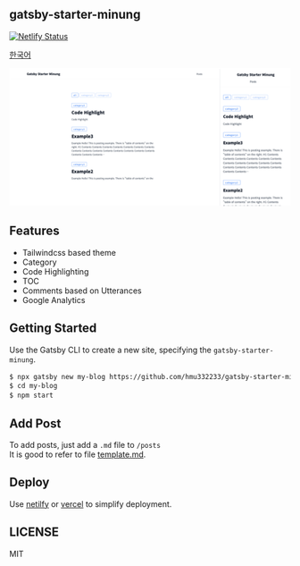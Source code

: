 ## gatsby-starter-minung

[![Netlify Status](https://api.netlify.com/api/v1/badges/6aa5da12-7ed2-4de1-ba51-ec233ddb1bb7/deploy-status)](https://app.netlify.com/sites/gatsby-starter-minung/deploys)

[한국어](./README.KR.md)

![desktop](./assets/screen.png)

## Features

- Tailwindcss based theme
- Category
- Code Highlighting
- TOC
- Comments based on Utterances
- Google Analytics

## Getting Started

Use the Gatsby CLI to create a new site, specifying the `gatsby-starter-minung`.

```bash
$ npx gatsby new my-blog https://github.com/hmu332233/gatsby-starter-minung
$ cd my-blog
$ npm start
```

## Add Post

To add posts, just add a `.md` file to `/posts`  
It is good to refer to file [template.md](https://github.com/hmu332233/gatsby-starter-minung/blob/main/posts/example.md).


## Deploy

Use [netilfy](https://www.netlify.com/) or [vercel](https://vercel.com/) to simplify deployment.

## LICENSE

MIT
